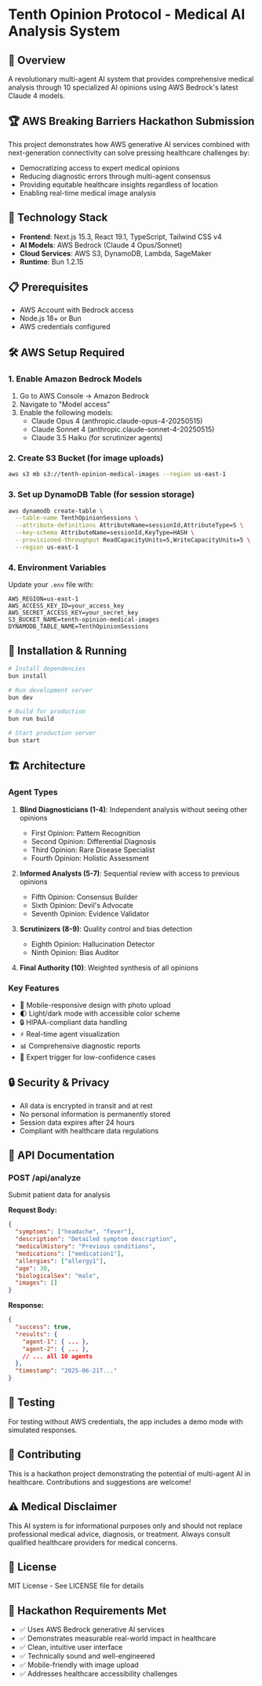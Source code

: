# Tenth Opinion Protocol - Medical AI Analysis System

## 🚀 Overview
A revolutionary multi-agent AI system that provides comprehensive medical analysis through 10 specialized AI opinions using AWS Bedrock's latest Claude 4 models.

## 🏆 AWS Breaking Barriers Hackathon Submission
This project demonstrates how AWS generative AI services combined with next-generation connectivity can solve pressing healthcare challenges by:
- Democratizing access to expert medical opinions
- Reducing diagnostic errors through multi-agent consensus
- Providing equitable healthcare insights regardless of location
- Enabling real-time medical image analysis

## 🔧 Technology Stack
- **Frontend**: Next.js 15.3, React 19.1, TypeScript, Tailwind CSS v4
- **AI Models**: AWS Bedrock (Claude 4 Opus/Sonnet)
- **Cloud Services**: AWS S3, DynamoDB, Lambda, SageMaker
- **Runtime**: Bun 1.2.15

## 📋 Prerequisites
- AWS Account with Bedrock access
- Node.js 18+ or Bun
- AWS credentials configured

## 🛠️ AWS Setup Required

### 1. Enable Amazon Bedrock Models
1. Go to AWS Console → Amazon Bedrock
2. Navigate to "Model access"
3. Enable the following models:
   - Claude Opus 4 (anthropic.claude-opus-4-20250515)
   - Claude Sonnet 4 (anthropic.claude-sonnet-4-20250515)
   - Claude 3.5 Haiku (for scrutinizer agents)

### 2. Create S3 Bucket (for image uploads)
```bash
aws s3 mb s3://tenth-opinion-medical-images --region us-east-1
```

### 3. Set up DynamoDB Table (for session storage)
```bash
aws dynamodb create-table \
  --table-name TenthOpinionSessions \
  --attribute-definitions AttributeName=sessionId,AttributeType=S \
  --key-schema AttributeName=sessionId,KeyType=HASH \
  --provisioned-throughput ReadCapacityUnits=5,WriteCapacityUnits=5 \
  --region us-east-1
```

### 4. Environment Variables
Update your `.env` file with:
```env
AWS_REGION=us-east-1
AWS_ACCESS_KEY_ID=your_access_key
AWS_SECRET_ACCESS_KEY=your_secret_key
S3_BUCKET_NAME=tenth-opinion-medical-images
DYNAMODB_TABLE_NAME=TenthOpinionSessions
```

## 🚀 Installation & Running

```bash
# Install dependencies
bun install

# Run development server
bun dev

# Build for production
bun run build

# Start production server
bun start
```

## 🏗️ Architecture

### Agent Types
1. **Blind Diagnosticians (1-4)**: Independent analysis without seeing other opinions
   - First Opinion: Pattern Recognition
   - Second Opinion: Differential Diagnosis
   - Third Opinion: Rare Disease Specialist
   - Fourth Opinion: Holistic Assessment

2. **Informed Analysts (5-7)**: Sequential review with access to previous opinions
   - Fifth Opinion: Consensus Builder
   - Sixth Opinion: Devil's Advocate
   - Seventh Opinion: Evidence Validator

3. **Scrutinizers (8-9)**: Quality control and bias detection
   - Eighth Opinion: Hallucination Detector
   - Ninth Opinion: Bias Auditor

4. **Final Authority (10)**: Weighted synthesis of all opinions

### Key Features
- 📱 Mobile-responsive design with photo upload
- 🌓 Light/dark mode with accessible color scheme
- 🔒 HIPAA-compliant data handling
- ⚡ Real-time agent visualization
- 📊 Comprehensive diagnostic reports
- 🚨 Expert trigger for low-confidence cases

## 🔒 Security & Privacy
- All data is encrypted in transit and at rest
- No personal information is permanently stored
- Session data expires after 24 hours
- Compliant with healthcare data regulations

## 📝 API Documentation

### POST /api/analyze
Submit patient data for analysis

**Request Body:**
```json
{
  "symptoms": ["headache", "fever"],
  "description": "Detailed symptom description",
  "medicalHistory": "Previous conditions",
  "medications": ["medication1"],
  "allergies": ["allergy1"],
  "age": 30,
  "biologicalSex": "male",
  "images": []
}
```

**Response:**
```json
{
  "success": true,
  "results": {
    "agent-1": { ... },
    "agent-2": { ... },
    // ... all 10 agents
  },
  "timestamp": "2025-06-21T..."
}
```

## 🧪 Testing
For testing without AWS credentials, the app includes a demo mode with simulated responses.

## 🤝 Contributing
This is a hackathon project demonstrating the potential of multi-agent AI in healthcare. Contributions and suggestions are welcome!

## ⚠️ Medical Disclaimer
This AI system is for informational purposes only and should not replace professional medical advice, diagnosis, or treatment. Always consult qualified healthcare providers for medical concerns.

## 📄 License
MIT License - See LICENSE file for details

## 🏅 Hackathon Requirements Met
- ✅ Uses AWS Bedrock generative AI services
- ✅ Demonstrates measurable real-world impact in healthcare
- ✅ Clean, intuitive user interface
- ✅ Technically sound and well-engineered
- ✅ Mobile-friendly with image upload
- ✅ Addresses healthcare accessibility challenges
